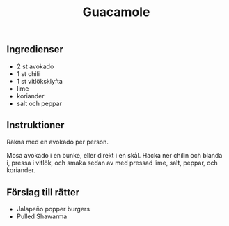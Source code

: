﻿---
title: Guacamole
slug: guacamole
tags: [Tillbehör, Röra]
---

## Ingredienser

* 2 st avokado
* 1 st chili
* 1 st vitlöksklyfta
* lime
* koriander
* salt och peppar

## Instruktioner

Räkna med en avokado per person.

Mosa avokado i en bunke, eller direkt i en skål. Hacka ner chilin och blanda i, pressa i vitlök, och smaka sedan av med pressad lime, salt, peppar, och koriander.

## Förslag till rätter

* Jalapeño popper burgers
* Pulled Shawarma

